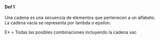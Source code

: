 
#### Def 1
Una cadena es una secuencia de elementos que pertenecen a un alfabeto. La cadena vacía se representa por lambda o epsilon. 

E* = Todas las posibles combinaciones incluyendo la cadena vac